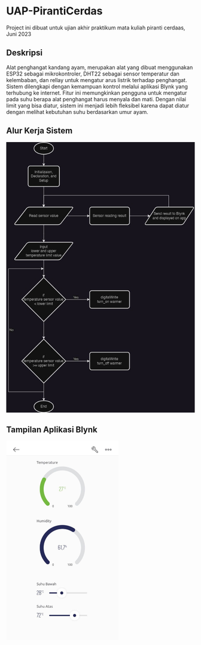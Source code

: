 # UAP-PirantiCerdas
Project ini dibuat untuk ujian akhir praktikum mata kuliah piranti cerdaas, Juni 2023

## Deskripsi
Alat penghangat kandang ayam, merupakan alat yang dibuat menggunakan ESP32 sebagai mikrokontroler, DHT22 sebagai sensor temperatur dan kelembaban, dan rellay untuk mengatur arus listrik terhadap penghangat. Sistem dilengkapi dengan kemampuan kontrol melalui aplikasi Blynk yang terhubung ke internet. Fitur ini memungkinkan pengguna untuk mengatur pada suhu berapa alat penghangat harus menyala dan mati. Dengan nilai limit yang bisa diatur, sistem ini menjadi lebih fleksibel karena dapat diatur dengan melihat kebutuhan suhu berdasarkan umur ayam.

## Alur Kerja Sistem
![Alt text](https://github.com/unggaputra/UAP-PirantiCerdas/blob/main/uploads/Flowchart%20sistem%20IoT.jpg) 

## Tampilan Aplikasi Blynk
<img src="https://github.com/unggaputra/UAP-PirantiCerdas/blob/main/uploads/Tampilan%20Blynk.jpg" width="300" />

